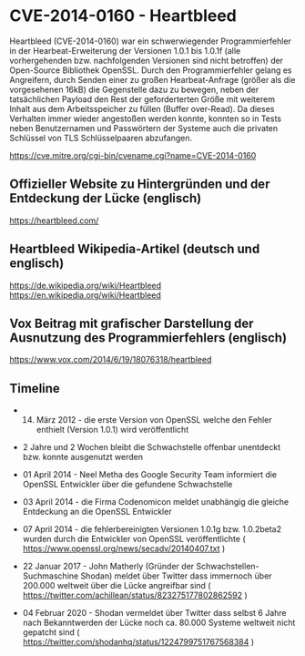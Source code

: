 # CVE-2014-0160 - Heartbleed

Heartbleed (CVE-2014-0160) war ein schwerwiegender Programmierfehler in der Hearbeat-Erweiterung der Versionen 1.0.1 bis 1.0.1f (alle vorhergehenden bzw. nachfolgenden Versionen sind nicht betroffen) der Open-Source Bibliothek OpenSSL. Durch den Programmierfehler gelang es Angreifern, durch Senden einer zu großen Hearbeat-Anfrage (größer als die vorgesehenen 16kB) die Gegenstelle dazu zu bewegen, neben der tatsächlichen Payload den Rest der geforderterten Größe mit weiterem Inhalt aus dem Arbeitsspeicher zu füllen (Buffer over-Read). Da dieses Verhalten immer wieder angestoßen werden konnte, konnten so in Tests neben Benutzernamen und Passwörtern der Systeme auch die privaten Schlüssel von TLS Schlüsselpaaren abzufangen.

https://cve.mitre.org/cgi-bin/cvename.cgi?name=CVE-2014-0160

## Offizieller Website zu Hintergründen und der Entdeckung der Lücke (englisch)

https://heartbleed.com/

## Heartbleed Wikipedia-Artikel (deutsch und englisch)

https://de.wikipedia.org/wiki/Heartbleed
https://en.wikipedia.org/wiki/Heartbleed

## Vox Beitrag mit grafischer Darstellung der Ausnutzung des Programmierfehlers (englisch)
https://www.vox.com/2014/6/19/18076318/heartbleed

## Timeline
* 14. März 2012 - die erste Version von OpenSSL welche den Fehler enthielt (Version 1.0.1) wird veröffentlicht

* 2 Jahre und 2 Wochen bleibt die Schwachstelle offenbar unentdeckt bzw. konnte ausgenutzt werden

* 01 April 2014 - Neel Metha des Google Security Team informiert die OpenSSL Entwickler über die gefundene Schwachstelle
* 03 April 2014 - die Firma Codenomicon meldet unabhängig die gleiche Entdeckung an die OpenSSL Entwickler
* 07 April 2014 - die fehlerbereinigten Versionen 1.0.1g bzw. 1.0.2beta2 wurden durch die Entwickler von OpenSSL veröffentlichte ( https://www.openssl.org/news/secadv/20140407.txt )

* 22 Januar 2017 - John Matherly (Gründer der Schwachstellen-Suchmaschine Shodan) meldet über Twitter dass immernoch über 200.000 weltweit über die Lücke angreifbar sind  ( https://twitter.com/achillean/status/823275177802862592 )
* 04 Februar 2020 - Shodan vermeldet über Twitter dass selbst 6 Jahre nach Bekanntwerden der Lücke noch ca. 80.000 Systeme weltweit nicht gepatcht sind ( https://twitter.com/shodanhq/status/1224799751767568384 )
